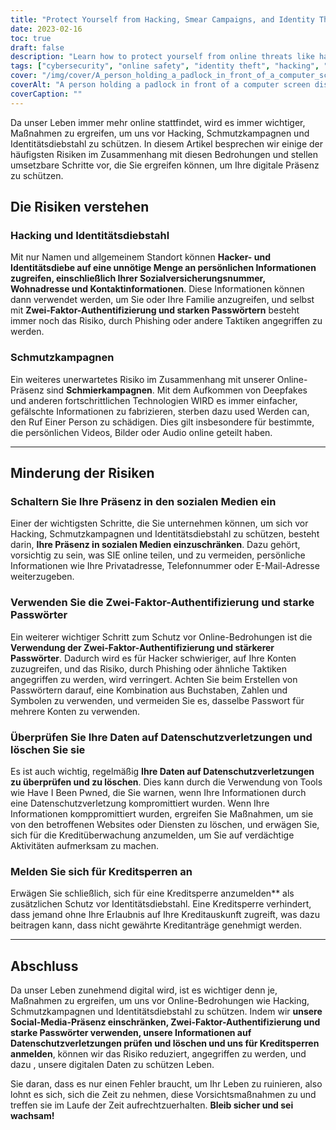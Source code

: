```yaml
---
title: "Protect Yourself from Hacking, Smear Campaigns, and Identity Theft: Tips for Staying Safe Online"
date: 2023-02-16
toc: true
draft: false
description: "Learn how to protect yourself from online threats like hacking, smear campaigns, and identity theft with these helpful tips."
tags: ["cybersecurity", "online safety", "identity theft", "hacking", "smear campaigns", "social media", "passwords", "two-factor authentication", "credit freeze"]
cover: "/img/cover/A_person_holding_a_padlock_in_front_of_a_computer_screen.png"
coverAlt: "A person holding a padlock in front of a computer screen displaying a message that says Protected"
coverCaption: ""
---
```


 Da unser Leben immer mehr online stattfindet, wird es immer wichtiger, Maßnahmen zu ergreifen, um uns vor Hacking, Schmutzkampagnen und Identitätsdiebstahl zu schützen. In diesem Artikel besprechen wir einige der häufigsten Risiken im Zusammenhang mit diesen Bedrohungen und stellen umsetzbare Schritte vor, die Sie ergreifen können, um Ihre digitale Präsenz zu schützen.  ## Die Risiken verstehen  ### Hacking und Identitätsdiebstahl  Mit nur Namen und allgemeinem Standort können **Hacker- und Identitätsdiebe auf eine unnötige Menge an persönlichen Informationen zugreifen, einschließlich Ihrer Sozialversicherungsnummer, Wohnadresse und Kontaktinformationen**. Diese Informationen können dann verwendet werden, um Sie oder Ihre Familie anzugreifen, und selbst mit **Zwei-Faktor-Authentifizierung und starken Passwörtern** besteht immer noch das Risiko, durch Phishing oder andere Taktiken angegriffen zu werden.  ### Schmutzkampagnen  Ein weiteres unerwartetes Risiko im Zusammenhang mit unserer Online-Präsenz sind **Schmierkampagnen**. Mit dem Aufkommen von Deepfakes und anderen fortschrittlichen Technologien WIRD es immer einfacher, gefälschte Informationen zu fabrizieren, sterben dazu used Werden can, den Ruf Einer Person zu schädigen. Dies gilt insbesondere für bestimmte, die persönlichen Videos, Bilder oder Audio online geteilt haben.  __________  ## Minderung der Risiken  ### Schaltern Sie Ihre Präsenz in den sozialen Medien ein  Einer der wichtigsten Schritte, die Sie unternehmen können, um sich vor Hacking, Schmutzkampagnen und Identitätsdiebstahl zu schützen, besteht darin, **Ihre Präsenz in sozialen Medien einzuschränken**. Dazu gehört, vorsichtig zu sein, was SIE online teilen, und zu vermeiden, persönliche Informationen wie Ihre Privatadresse, Telefonnummer oder E-Mail-Adresse weiterzugeben.  ### Verwenden Sie die Zwei-Faktor-Authentifizierung und starke Passwörter  Ein weiterer wichtiger Schritt zum Schutz vor Online-Bedrohungen ist die **Verwendung der Zwei-Faktor-Authentifizierung und stärkerer Passwörter**. Dadurch wird es für Hacker schwieriger, auf Ihre Konten zuzugreifen, und das Risiko, durch Phishing oder ähnliche Taktiken angegriffen zu werden, wird verringert. Achten Sie beim Erstellen von Passwörtern darauf, eine Kombination aus Buchstaben, Zahlen und Symbolen zu verwenden, und vermeiden Sie es, dasselbe Passwort für mehrere Konten zu verwenden.  ### Überprüfen Sie Ihre Daten auf Datenschutzverletzungen und löschen Sie sie  Es ist auch wichtig, regelmäßig **Ihre Daten auf Datenschutzverletzungen zu überprüfen und zu löschen**. Dies kann durch die Verwendung von Tools wie Have I Been Pwned, die Sie warnen, wenn Ihre Informationen durch eine Datenschutzverletzung kompromittiert wurden. Wenn Ihre Informationen komppromittiert wurden, ergreifen Sie Maßnahmen, um sie von den betroffenen Websites oder Diensten zu löschen, und erwägen Sie, sich für die Kreditüberwachung anzumelden, um Sie auf verdächtige Aktivitäten aufmerksam zu machen.  ### Melden Sie sich für Kreditsperren an  Erwägen Sie schließlich, sich für eine Kreditsperre anzumelden** als zusätzlichen Schutz vor Identitätsdiebstahl. Eine Kreditsperre verhindert, dass jemand ohne Ihre Erlaubnis auf Ihre Kreditauskunft zugreift, was dazu beitragen kann, dass nicht gewährte Kreditanträge genehmigt werden.  __________  ## Abschluss  Da unser Leben zunehmend digital wird, ist es wichtiger denn je, Maßnahmen zu ergreifen, um uns vor Online-Bedrohungen wie Hacking, Schmutzkampagnen und Identitätsdiebstahl zu schützen. Indem wir **unsere Social-Media-Präsenz einschränken, Zwei-Faktor-Authentifizierung und starke Passwörter verwenden, unsere Informationen auf Datenschutzverletzungen prüfen und löschen und uns für Kreditsperren anmelden**, können wir das Risiko reduziert, angegriffen zu werden, und dazu , unsere digitalen Daten zu schützen Leben.  Sie daran, dass es nur einen Fehler braucht, um Ihr Leben zu ruinieren, also lohnt es sich, sich die Zeit zu nehmen, diese Vorsichtsmaßnahmen zu und treffen sie im Laufe der Zeit aufrechtzuerhalten. **Bleib sicher und sei wachsam!**
